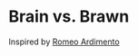 # Brain vs. Brawn

Inspired by [Romeo Ardimento](https://www.linkedin.com/in/romeo-ardimento-855ab3103/)
